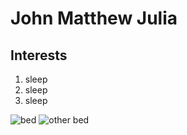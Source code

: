 

# John Matthew Julia



## Interests

1. sleep
2. sleep                
3. sleep

 ![bed](https://github.com/user-attachments/assets/5910b7e2-4743-4e38-90dd-b6eab66d191b)
 ![other bed](https://github.com/user-attachments/assets/90684076-1c1f-4ff2-be93-7780c92aa67a)





















